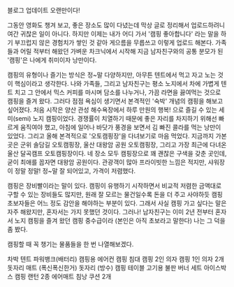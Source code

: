 
블로그 업데이트 오랜만이다! 

그동안 영화도 챙겨 보고, 좋은 장소도 많이 다녔는데 막상 글로 정리해서 업로드하려니 여간 귀찮은 일이 아니다.
하지만 이제는 내가 어디 가서 '캠핑 좋아합니다' 라는 말을 하기 부끄럽지 않은 경험치가 쌓인 것 같아 게으름을 무릅쓰고 이렇게 업로드 해본다.
가족들과 어릴 적부터 해왔던 가벼운 차크닉에서 시작해 지금 남자친구와의 공통 분모가 된 '캠핑'은 나에게 취미이자 낭만이다.

캠핑의 유형이나 즐기는 방식은 정~말 다양하지만, 아무튼 텐트에서 먹고 자고 노는 것이 핵심이라고 생각한다.
나와 가족들, 그리고 남자친구는 평소 노지에서 차에 가볍게 텐트 치고 그 안에서 믹스 커피를 마시며 담소를 나누거나, 가끔 라면을 끓여먹는 것으로 캠핑을 즐겨 왔다.
그러다 점점 욕심이 생기면서 본격적인 '숙박' 개념의 캠핑을 해보고 싶어졌다. 
처음 시작은 양산 관성 해수욕장에서 하루 만원의 행복! 으로 즐길 수 있는 세미(semi) 노지 캠핑이었다. 경쟁률이 치열하기 때문에 좋은 자리를 차지하기 위해선 빠르게 움직여야 했고, 아침에 일어나 바닷가 풍경을 보면서 김 빠진 콜라를 먹는 낭만이 있었다.
그리고 올해 본격적으로 '오토캠핑장'을 다녀보기로 마음 먹었다. 지금까지 가본 곳은 군위 솔담길 오토캠핑장, 울산 대왕암 공원 오토캠핑장, 그리고 가장 최근에 다녀온 울산 달곡캠프 오토캠핑장이다. 네 장소 모두 캠핑장으로 꽤 괜찮은 구색을 갖춘 곳인데, 굳이 최애를 꼽자면 대왕암 공원이다. 관광객이 많아 프라이빗한 느낌은 적지만, 샤워장이 정말 정말! 정~말 잘 되어있고, 가격이 저렴했다. 


캠핑은 장비빨이라는 말이 있다. 캠핑이 유행하기 시작하면서 비교적 저렴한 금액대로 구할 수 있는 장비들도 많지만, 원래 잘 모르는 물건일수록 돈을 더 주고 사야하듯 캠핑 초보자들은 어느 정도 감안을 해야하는 부분이 있다. 그래서 사실 캠핑 가고 싶다는 말은 자주 해왔지만, 혼자서는 가지 못했던 것이다. 그러나! 남자친구는 이미 2년 전부터 혼자서 노지 캠핑을 즐겨 왔던 캠핑 중수급이라 (본인은 아직 초보라고 말한다) 나는 그 덕을 좀 봤다. 

캠핑할 때 꼭 챙기는 물품들을 한 번 나열해보겠다.

차박 텐트
파워뱅크(배터리)
캠핑용 에어컨
캠핑 침대
캠핑 2인 의자 
캠핑 1인 의자 2개 
돗자리 매트 (폭신폭신한거)
돗자리 (방수)
캠핑 테이블
고기용 불판 버너 세트
아이스박스
캠핑 랜턴 2종
에어매트
침낭
쿠션 2개


